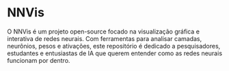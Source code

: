# NNVis
O NNVis é um projeto open-source focado na visualização gráfica e interativa de redes neurais. Com ferramentas para analisar camadas, neurônios, pesos e ativações, este repositório é dedicado a pesquisadores, estudantes e entusiastas de IA que querem entender como as redes neurais funcionam por dentro.
